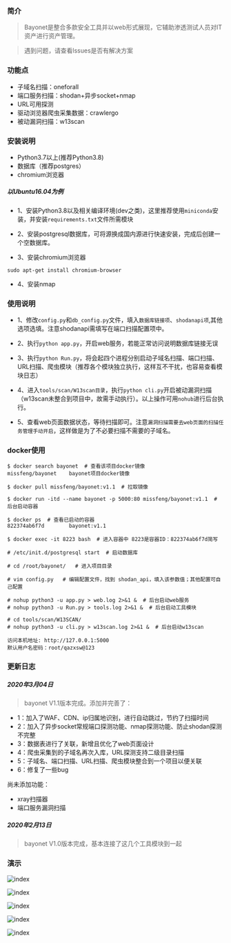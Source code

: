 ### 简介

> Bayonet是整合多款安全工具并以web形式展现，它辅助渗透测试人员对IT资产进行资产管理。

> 遇到问题，请查看lssues是否有解决方案

### 功能点

- 子域名扫描：oneforall
- 端口服务扫描：shodan+异步socket+nmap
- URL可用探测
- 驱动浏览器爬虫采集数据：crawlergo
- 被动漏洞扫描：w13scan

### 安装说明

- Python3.7以上(推荐Python3.8)
- 数据库（推荐postgres）
- chromium浏览器

##### 以Ubuntu16.04为例

- 1、安装Python3.8以及相关编译环境(dev之类)，这里推荐使用`miniconda`安装，并安装`requirements.txt`文件所需模块

- 2、安装postgresql数据库，可将源换成国内源进行快速安装，完成后创建一个空数据库。

- 3、安装chromium浏览器

```
sudo apt-get install chromium-browser
```

- 4、安装nmap


### 使用说明
- 1、修改`config.py`和`db_config.py`文件，填入`数据库链接项`、`shodanapi项`,其他选项选填。注意shodanapi需填写在端口扫描配置项中。

- 2、执行`python app.py`，开启web服务，若能正常访问说明数据库链接无误

- 3、执行`python Run.py`，将会起四个进程分别启动子域名扫描、端口扫描、URL扫描、爬虫模块（推荐各个模块独立执行，这样互不干扰，也容易查看模块日志）

- 4、进入`tools/scan/W13scan目录`，执行`python cli.py`开启被动漏洞扫描（w13scan未整合到项目中，故需手动执行）。以上操作可用`nohub`进行后台执行。

- 5、查看web页面数据状态，等待扫描即可。注意`漏洞扫描需要去web页面的扫描任务管理手动开启`，这样做是为了不必要扫描不需要的子域名。

### docker使用

```
$ docker search bayonet  # 查看该项目docker镜像
missfeng/bayonet    bayonet项目docker镜像

$ docker pull missfeng/bayonet:v1.1  # 拉取镜像

$ docker run -itd --name bayonet -p 5000:80 missfeng/bayonet:v1.1  # 后台启动容器

$ docker ps  # 查看已启动的容器
822374ab6f7d        bayonet:v1.1

$ docker exec -it 8223 bash  # 进入容器中 8223是容器ID：822374ab6f7d简写

# /etc/init.d/postgresql start  # 启动数据库

# cd /root/bayonet/   # 进入项目目录

# vim config.py   # 编辑配置文件，找到 shodan_api，填入该参数值；其他配置可自己配置

# nohup python3 -u app.py > web.log 2>&1 &  # 后台启动web服务
# nohup python3 -u Run.py > tools.log 2>&1 &  # 后台启动工具模块

# cd tools/scan/W13SCAN/
# nohup python3 -u cli.py > w13scan.log 2>&1 &  # 后台启动w13scan

访问本机地址: http://127.0.0.1:5000
默认用户名密码：root/qazxsw@123
```


### 更新日志

##### 2020年3月04日
> bayonet V1.1版本完成。添加并完善了：

- 1：加入了WAF、CDN、ip归属地识别，进行自动跳过，节约了扫描时间
- 2：加入了异步socket常规端口探测功能、nmap探测功能、防止shodan探测不完整
- 3：数据表进行了关联，新增且优化了web页面设计
- 4：爬虫采集到的子域名再次入库，URL探测支持二级目录扫描
- 5：子域名、端口扫描、URL扫描、爬虫模块整合到一个项目以便关联
- 6：修复了一些bug

尚未添加功能：
- xray扫描器
- 端口服务漏洞扫描

##### 2020年2月13日
> bayonet V1.0版本完成，基本连接了这几个工具模块到一起

### 演示

![index](https://github.com/CTF-MissFeng/bayonet/blob/master/doc/1.png)

![index](https://github.com/CTF-MissFeng/bayonet/blob/master/doc/2.png)

![index](https://github.com/CTF-MissFeng/bayonet/blob/master/doc/3.png)

![index](https://github.com/CTF-MissFeng/bayonet/blob/master/doc/4.png)

![index](https://github.com/CTF-MissFeng/bayonet/blob/master/doc/5.png)
